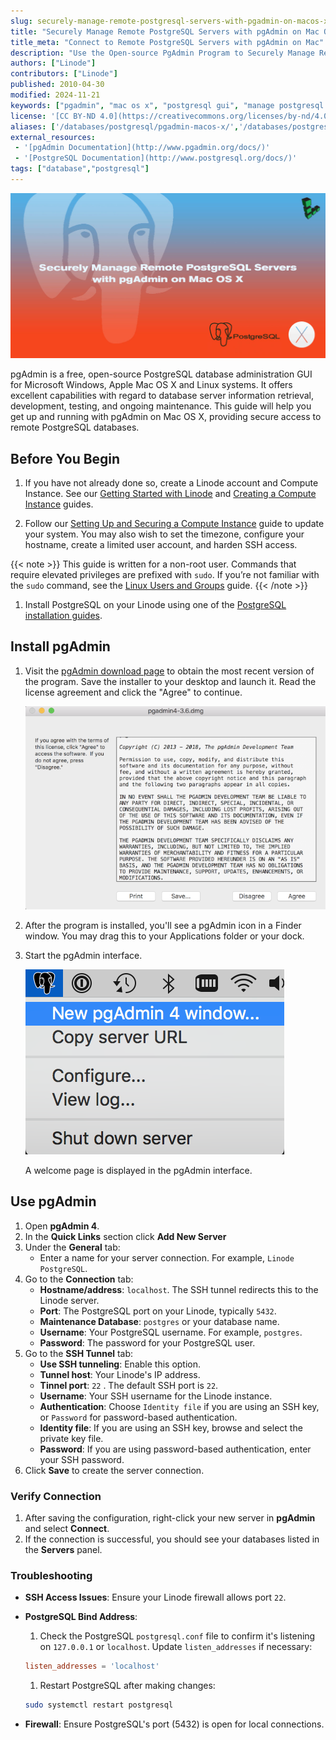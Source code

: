 ```yaml
---
slug: securely-manage-remote-postgresql-servers-with-pgadmin-on-macos-x
title: "Securely Manage Remote PostgreSQL Servers with pgAdmin on Mac OS X"
title_meta: "Connect to Remote PostgreSQL Servers with pgAdmin on Mac"
description: "Use the Open-source PgAdmin Program to Securely Manage Remote PostgreSQL Databases from a Mac OS X Workstation."
authors: ["Linode"]
contributors: ["Linode"]
published: 2010-04-30
modified: 2024-11-21
keywords: ["pgadmin", "mac os x", "postgresql gui", "manage postgresql databases", "ssh tunnel"]
license: '[CC BY-ND 4.0](https://creativecommons.org/licenses/by-nd/4.0)'
aliases: ['/databases/postgresql/pgadmin-macos-x/','/databases/postgresql/securely-manage-remote-postgresql-servers-with-pgadmin-on-macos-x/']
external_resources:
 - '[pgAdmin Documentation](http://www.pgadmin.org/docs/)'
 - '[PostgreSQL Documentation](http://www.postgresql.org/docs/)'
tags: ["database","postgresql"]
---
```


![Securely Manage Remote PostgreSQL Servers with pgAdmin on Mac OS X](Securely_Manage_Remote_PostgreSQL_Servers_with_pgAdmin_on_Mac_OS_X_smg.jpg)

pgAdmin is a free, open-source PostgreSQL database administration GUI for Microsoft Windows, Apple Mac OS X and Linux systems. It offers excellent capabilities with regard to database server information retrieval, development, testing, and ongoing maintenance. This guide will help you get up and running with pgAdmin on Mac OS X, providing secure access to remote PostgreSQL databases.

## Before You Begin

1.  If you have not already done so, create a Linode account and Compute Instance. See our [Getting Started with Linode](/docs/products/platform/get-started/) and [Creating a Compute Instance](/docs/products/compute/compute-instances/guides/create/) guides.

1.  Follow our [Setting Up and Securing a Compute Instance](/docs/products/compute/compute-instances/guides/set-up-and-secure/) guide to update your system. You may also wish to set the timezone, configure your hostname, create a limited user account, and harden SSH access.

{{< note >}}
This guide is written for a non-root user. Commands that require elevated privileges are prefixed with `sudo`. If you’re not familiar with the `sudo` command, see the [Linux Users and Groups](/docs/guides/linux-users-and-groups/) guide.
{{< /note >}}

1. Install PostgreSQL on your Linode using one of the [PostgreSQL installation guides](/docs/databases/postgresql/).

## Install pgAdmin

1.  Visit the [pgAdmin download page](https://www.pgadmin.org/download/pgadmin-4-macos/) to obtain the most recent version of the program. Save the installer to your desktop and launch it. Read the license agreement and click the "Agree" to continue.

    ![pgAdmin on Mac OS X installer license agreement dialog](pg-admin-tos.png)

1.  After the program is installed, you'll see a pgAdmin icon in a Finder window. You may drag this to your Applications folder or your dock.

1.  Start the pgAdmin interface.

    ![pgAdmin on Mac OS X menu bar icon menu](pg-admin-open-new-window.png)

    A welcome page is displayed in the pgAdmin interface.


## Use pgAdmin

1. Open **pgAdmin 4**.
2. In the **Quick Links** section click **Add New Server**
3. Under the **General** tab:
   - Enter a name for your server connection. For example, `Linode PostgreSQL`.
4. Go to the **Connection** tab:
   - **Hostname/address**: `localhost`.
     The SSH tunnel redirects this to the Linode server.
   - **Port**: The PostgreSQL port on your Linode, typically `5432`.
   - **Maintenance Database**: `postgres` or your database name.
   - **Username**: Your PostgreSQL username. For example, `postgres`.
   - **Password**: The password for your PostgreSQL user.
5. Go to the **SSH Tunnel** tab:
   - **Use SSH tunneling**: Enable this option.
   - **Tunnel host**: Your Linode's IP address.
   - **Tinnel port**: `22` . The default SSH port is `22`.
   - **Username**: Your SSH username for the Linode instance.
   - **Authentication**: Choose `Identity file` if you are using an SSH key, or `Password` for password-based authentication.
   - **Identity file**: If you are using an SSH key, browse and select the private key file.
   - **Password**: If you are using password-based authentication, enter your SSH password.
6. Click **Save** to create the server connection.

### Verify Connection

1. After saving the configuration, right-click your new server in **pgAdmin** and select **Connect**.
2. If the connection is successful, you should see your databases listed in the **Servers** panel.

### Troubleshooting

- **SSH Access Issues**:
  Ensure your Linode firewall allows port `22`.

- **PostgreSQL Bind Address**:
  1. Check the PostgreSQL `postgresql.conf` file to confirm it's listening on `127.0.0.1` or `localhost`.
  Update `listen_addresses` if necessary:
  ```conf
  listen_addresses = 'localhost'
  ```
  1. Restart PostgreSQL after making changes:
  ```bash
  sudo systemctl restart postgresql
  ```
- **Firewall**:
Ensure PostgreSQL's port (5432) is open for local connections.

